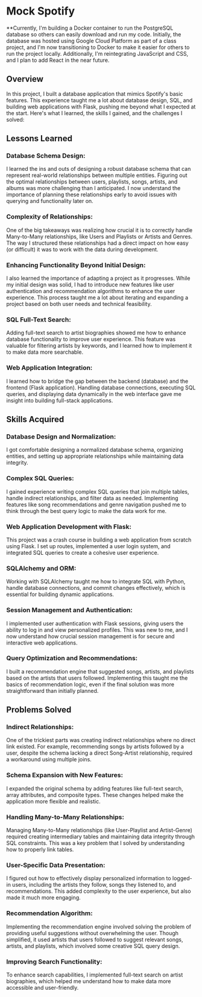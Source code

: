 # Mock Spotify

**Currently, I'm building a Docker container to run the PostgreSQL database so others can easily download and run my code. Initially, the database was hosted using Google Cloud Platform as part of a class project, and I'm now transitioning to Docker to make it easier for others to run the project locally. Additionally, I'm reintegrating JavaScript and CSS, and I plan to add React in the near future.

## Overview

In this project, I built a database application that mimics Spotify's basic features. This experience taught me a lot about database design, SQL, and building web applications with Flask, pushing me beyond what I expected at the start. Here's what I learned, the skills I gained, and the challenges I solved:

## Lessons Learned

### Database Schema Design: 

I learned the ins and outs of designing a robust database schema that can represent real-world relationships between multiple entities. Figuring out the optimal relationships between users, playlists, songs, artists, and albums was more challenging than I anticipated. I now understand the importance of planning these relationships early to avoid issues with querying and functionality later on.

### Complexity of Relationships: 

One of the big takeaways was realizing how crucial it is to correctly handle Many-to-Many relationships, like Users and Playlists or Artists and Genres. The way I structured these relationships had a direct impact on how easy (or difficult) it was to work with the data during development.

### Enhancing Functionality Beyond Initial Design: 

I also learned the importance of adapting a project as it progresses. While my initial design was solid, I had to introduce new features like user authentication and recommendation algorithms to enhance the user experience. This process taught me a lot about iterating and expanding a project based on both user needs and technical feasibility.

### SQL Full-Text Search: 

Adding full-text search to artist biographies showed me how to enhance database functionality to improve user experience. This feature was valuable for filtering artists by keywords, and I learned how to implement it to make data more searchable.

### Web Application Integration: 

I learned how to bridge the gap between the backend (database) and the frontend (Flask application). Handling database connections, executing SQL queries, and displaying data dynamically in the web interface gave me insight into building full-stack applications.

## Skills Acquired

### Database Design and Normalization: 

I got comfortable designing a normalized database schema, organizing entities, and setting up appropriate relationships while maintaining data integrity.

### Complex SQL Queries: 

I gained experience writing complex SQL queries that join multiple tables, handle indirect relationships, and filter data as needed. Implementing features like song recommendations and genre navigation pushed me to think through the best query logic to make the data work for me.

### Web Application Development with Flask: 

This project was a crash course in building a web application from scratch using Flask. I set up routes, implemented a user login system, and integrated SQL queries to create a cohesive user experience.

### SQLAlchemy and ORM: 

Working with SQLAlchemy taught me how to integrate SQL with Python, handle database connections, and commit changes effectively, which is essential for building dynamic applications.

### Session Management and Authentication: 

I implemented user authentication with Flask sessions, giving users the ability to log in and view personalized profiles. This was new to me, and I now understand how crucial session management is for secure and interactive web applications.

### Query Optimization and Recommendations: 

I built a recommendation engine that suggested songs, artists, and playlists based on the artists that users followed. Implementing this taught me the basics of recommendation logic, even if the final solution was more straightforward than initially planned.

## Problems Solved

### Indirect Relationships: 

One of the trickiest parts was creating indirect relationships where no direct link existed. For example, recommending songs by artists followed by a user, despite the schema lacking a direct Song-Artist relationship, required a workaround using multiple joins.

### Schema Expansion with New Features: 

I expanded the original schema by adding features like full-text search, array attributes, and composite types. These changes helped make the application more flexible and realistic.

### Handling Many-to-Many Relationships: 

Managing Many-to-Many relationships (like User-Playlist and Artist-Genre) required creating intermediary tables and maintaining data integrity through SQL constraints. This was a key problem that I solved by understanding how to properly link tables.

### User-Specific Data Presentation: 

I figured out how to effectively display personalized information to logged-in users, including the artists they follow, songs they listened to, and recommendations. This added complexity to the user experience, but also made it much more engaging.

### Recommendation Algorithm: 

Implementing the recommendation engine involved solving the problem of providing useful suggestions without overwhelming the user. Though simplified, it used artists that users followed to suggest relevant songs, artists, and playlists, which involved some creative SQL query design.

### Improving Search Functionality: 

To enhance search capabilities, I implemented full-text search on artist biographies, which helped me understand how to make data more accessible and user-friendly.